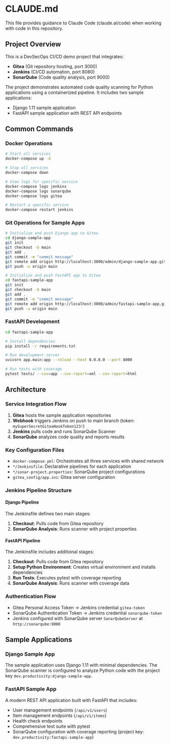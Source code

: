 # CLAUDE.md

This file provides guidance to Claude Code (claude.ai/code) when working with code in this repository.

## Project Overview

This is a DevSecOps CI/CD demo project that integrates:

- **Gitea** (Git repository hosting, port 3000)
- **Jenkins** (CI/CD automation, port 8080)
- **SonarQube** (Code quality analysis, port 9000)

The project demonstrates automated code quality scanning for Python applications using a containerized pipeline. It includes two sample applications:

- Django 1.11 sample application
- FastAPI sample application with REST API endpoints

## Common Commands

### Docker Operations

```bash
# Start all services
docker-compose up -d

# Stop all services
docker-compose down

# View logs for specific service
docker-compose logs jenkins
docker-compose logs sonarqube
docker-compose logs gitea

# Restart a specific service
docker-compose restart jenkins
```

### Git Operations for Sample Apps

```bash
# Initialize and push Django app to Gitea
cd django-sample-app
git init
git checkout -b main
git add .
git commit -m "commit message"
git remote add origin http://localhost:3000/admin/django-sample-app.git
git push -u origin main

# Initialize and push FastAPI app to Gitea
cd fastapi-sample-app
git init
git checkout -b main
git add .
git commit -m "commit message"
git remote add origin http://localhost:3000/admin/fastapi-sample-app.git
git push -u origin main
```

### FastAPI Development

```bash
cd fastapi-sample-app

# Install dependencies
pip install -r requirements.txt

# Run development server
uvicorn app.main:app --reload --host 0.0.0.0 --port 8000

# Run tests with coverage
pytest tests/ --cov=app --cov-report=xml --cov-report=html
```

## Architecture

### Service Integration Flow

1. **Gitea** hosts the sample application repositories
2. **Webhook** triggers Jenkins on push to main branch (token: `mySuperSecretGiteaHookToken123!`)
3. **Jenkins** pulls code and runs SonarQube Scanner
4. **SonarQube** analyzes code quality and reports results

### Key Configuration Files

- `docker-compose.yml`: Orchestrates all three services with shared network
- `*/Jenkinsfile`: Declarative pipelines for each application
- `*/sonar-project.properties`: SonarQube project configurations
- `gitea_config/app.ini`: Gitea server configuration

### Jenkins Pipeline Structure

#### Django Pipeline

The Jenkinsfile defines two main stages:

1. **Checkout**: Pulls code from Gitea repository
2. **SonarQube Analysis**: Runs scanner with project properties

#### FastAPI Pipeline

The Jenkinsfile includes additional stages:

1. **Checkout**: Pulls code from Gitea repository
2. **Setup Python Environment**: Creates virtual environment and installs dependencies
3. **Run Tests**: Executes pytest with coverage reporting
4. **SonarQube Analysis**: Runs scanner with coverage data

### Authentication Flow

- Gitea Personal Access Token → Jenkins credential `gitea-token`
- SonarQube Authentication Token → Jenkins credential `sonarqube-token`
- Jenkins configured with SonarQube server `SonarQubeServer` at `http://sonarqube:9000`

## Sample Applications

### Django Sample App

The sample application uses Django 1.11 with minimal dependencies. The SonarQube scanner is configured to analyze Python code with the project key `dev.productivity:django-sample-app`.

### FastAPI Sample App

A modern REST API application built with FastAPI that includes:

- User management endpoints (`/api/v1/users`)
- Item management endpoints (`/api/v1/items`)
- Health check endpoints
- Comprehensive test suite with pytest
- SonarQube configuration with coverage reporting (project key: `dev.productivity:fastapi-sample-app`)